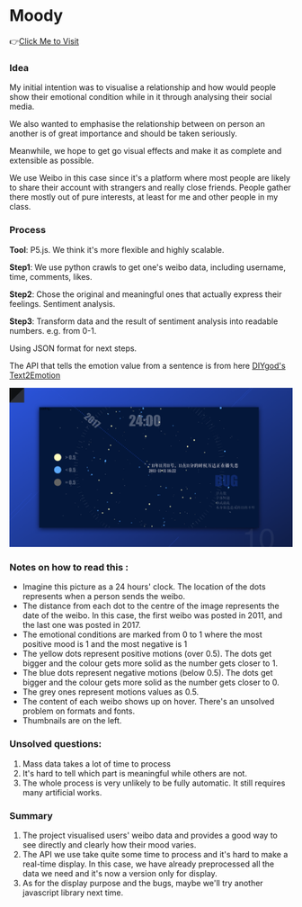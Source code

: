 # Moody
👉[Click Me to Visit](https://aliceleon.github.io/moody-data/index.html)

### Idea

My initial intention was to visualise a relationship and how would people show their emotional condition while in it through analysing their social media.

We also wanted to emphasise the relationship between on person an another is of great importance and should be taken seriously.

Meanwhile, we hope to get go visual effects and make it as complete and extensible as possible.

We use Weibo in this case since it's a platform where most people are likely to share their account with strangers and really close friends. People gather there mostly out of pure interests, at least for me and other people in my class.



### Process
**Tool**: P5.js. We think it's more flexible and highly scalable.

**Step1**: We use python crawls to get one's weibo data, including username, time, comments, likes.

**Step2**: Chose the original and meaningful ones that actually express their feelings. Sentiment analysis.

**Step3**: Transform data and the result of sentiment analysis into readable numbers. e.g. from 0-1.

Using JSON format for next steps.

The API that tells the emotion value from a sentence is from here [DIYgod's Text2Emotion](https://github.com/DIYgod/Text2Emotion)


![Moody.001](./Moody.001.png)



### Notes on how to read this :

- Imagine this picture as a 24 hours' clock. The location of the dots represents when a person sends the weibo.
- The distance from each dot to the centre of the image represents the date of the weibo. In this case, the first weibo was posted in 2011, and the last one was posted in 2017.
- The emotional conditions are marked from 0 to 1 where the most positive mood is 1 and the most negative is 1
- The yellow dots represent positive motions (over 0.5). The dots get bigger and the colour gets more solid as the number gets closer to 1.
- The blue dots represent negative motions (below 0.5). The dots get bigger and the colour gets more solid as the number gets closer to 0.
- The grey ones represent motions values as 0.5.
- The content of each weibo shows up on hover. There's an unsolved problem on formats and fonts.
- Thumbnails are on the left.



### Unsolved questions:

1. Mass data takes a lot of time to process
2. It's hard to tell which part is meaningful while others are not.
3. The whole process is very unlikely to be fully automatic. It still requires many artificial works.



### Summary

1. The project visualised users' weibo data and provides a good way to see directly and clearly how their mood varies.
2. The API we use take quite some time to process and it's hard to make a real-time display. In this case, we have already preprocessed all the data we need and it's now a version only for display.
3. As for the display purpose and the bugs, maybe we'll try another javascript library next time.